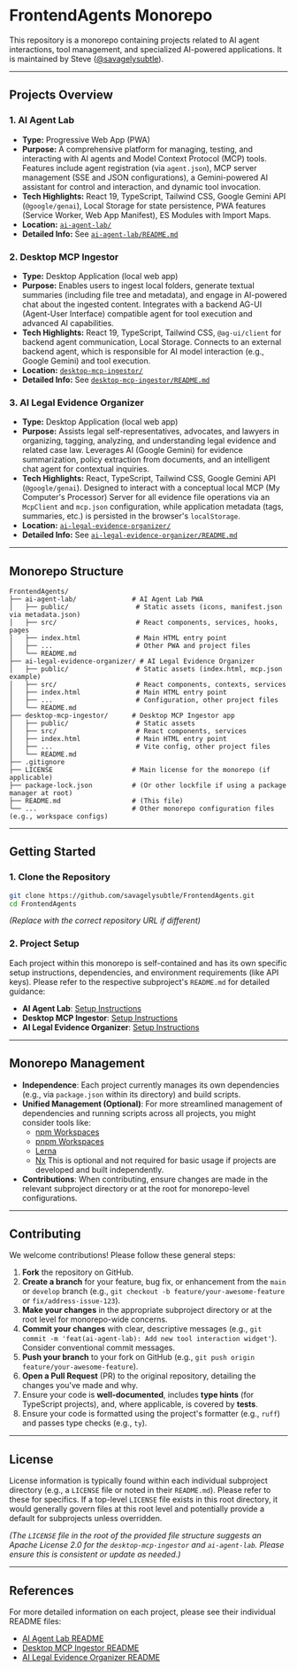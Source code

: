 # FrontendAgents Monorepo

This repository is a monorepo containing projects related to AI agent interactions, tool management, and specialized AI-powered applications. It is maintained by Steve ([@savagelysubtle](https://github.com/savagelysubtle)).

---

## Projects Overview

### 1. AI Agent Lab
- **Type:** Progressive Web App (PWA)
- **Purpose:** A comprehensive platform for managing, testing, and interacting with AI agents and Model Context Protocol (MCP) tools. Features include agent registration (via `agent.json`), MCP server management (SSE and JSON configurations), a Gemini-powered AI assistant for control and interaction, and dynamic tool invocation.
- **Tech Highlights:** React 19, TypeScript, Tailwind CSS, Google Gemini API (`@google/genai`), Local Storage for state persistence, PWA features (Service Worker, Web App Manifest), ES Modules with Import Maps.
- **Location:** [`ai-agent-lab/`](./ai-agent-lab/)
- **Detailed Info:** See [`ai-agent-lab/README.md`](./ai-agent-lab/README.md)

### 2. Desktop MCP Ingestor
- **Type:** Desktop Application (local web app)
- **Purpose:** Enables users to ingest local folders, generate textual summaries (including file tree and metadata), and engage in AI-powered chat about the ingested content. Integrates with a backend AG-UI (Agent-User Interface) compatible agent for tool execution and advanced AI capabilities.
- **Tech Highlights:** React 19, TypeScript, Tailwind CSS, `@ag-ui/client` for backend agent communication, Local Storage. Connects to an external backend agent, which is responsible for AI model interaction (e.g., Google Gemini) and tool execution.
- **Location:** [`desktop-mcp-ingestor/`](./desktop-mcp-ingestor/)
- **Detailed Info:** See [`desktop-mcp-ingestor/README.md`](./desktop-mcp-ingestor/README.md)

### 3. AI Legal Evidence Organizer
- **Type:** Desktop Application (local web app)
- **Purpose:** Assists legal self-representatives, advocates, and lawyers in organizing, tagging, analyzing, and understanding legal evidence and related case law. Leverages AI (Google Gemini) for evidence summarization, policy extraction from documents, and an intelligent chat agent for contextual inquiries.
- **Tech Highlights:** React, TypeScript, Tailwind CSS, Google Gemini API (`@google/genai`). Designed to interact with a conceptual local MCP (My Computer's Processor) Server for all evidence file operations via an `McpClient` and `mcp.json` configuration, while application metadata (tags, summaries, etc.) is persisted in the browser's `localStorage`.
- **Location:** [`ai-legal-evidence-organizer/`](./ai-legal-evidence-organizer/)
- **Detailed Info:** See [`ai-legal-evidence-organizer/README.md`](./ai-legal-evidence-organizer/README.md)

---

## Monorepo Structure

```
FrontendAgents/
├── ai-agent-lab/              # AI Agent Lab PWA
│   ├── public/                 # Static assets (icons, manifest.json via metadata.json)
│   ├── src/                    # React components, services, hooks, pages
│   ├── index.html              # Main HTML entry point
│   ├── ...                     # Other PWA and project files
│   └── README.md
├── ai-legal-evidence-organizer/ # AI Legal Evidence Organizer
│   ├── public/                 # Static assets (index.html, mcp.json example)
│   ├── src/                    # React components, contexts, services
│   ├── index.html              # Main HTML entry point
│   ├── ...                     # Configuration, other project files
│   └── README.md
├── desktop-mcp-ingestor/      # Desktop MCP Ingestor app
│   ├── public/                 # Static assets
│   ├── src/                    # React components, services
│   ├── index.html              # Main HTML entry point
│   ├── ...                     # Vite config, other project files
│   └── README.md
├── .gitignore
├── LICENSE                    # Main license for the monorepo (if applicable)
├── package-lock.json          # (Or other lockfile if using a package manager at root)
├── README.md                  # (This file)
└── ...                        # Other monorepo configuration files (e.g., workspace configs)
```

---

## Getting Started

### 1. Clone the Repository

```bash
git clone https://github.com/savagelysubtle/FrontendAgents.git
cd FrontendAgents
```
*(Replace with the correct repository URL if different)*

### 2. Project Setup

Each project within this monorepo is self-contained and has its own specific setup instructions, dependencies, and environment requirements (like API keys). Please refer to the respective subproject's `README.md` for detailed guidance:

- **AI Agent Lab**: [Setup Instructions](./ai-agent-lab/README.md#getting-started)
- **Desktop MCP Ingestor**: [Setup Instructions](./desktop-mcp-ingestor/README.md#setup-and-running)
- **AI Legal Evidence Organizer**: [Setup Instructions](./ai-legal-evidence-organizer/README.md#setup--running)

---

## Monorepo Management

-   **Independence**: Each project currently manages its own dependencies (e.g., via `package.json` within its directory) and build scripts.
-   **Unified Management (Optional)**: For more streamlined management of dependencies and running scripts across all projects, you might consider tools like:
    *   [npm Workspaces](https://docs.npmjs.com/cli/using-npm/workspaces)
    *   [pnpm Workspaces](https://pnpm.io/workspaces)
    *   [Lerna](https://lerna.js.org/)
    *   [Nx](https://nx.dev/)
    This is optional and not required for basic usage if projects are developed and built independently.
-   **Contributions**: When contributing, ensure changes are made in the relevant subproject directory or at the root for monorepo-level configurations.

---

## Contributing

We welcome contributions! Please follow these general steps:

1.  **Fork** the repository on GitHub.
2.  **Create a branch** for your feature, bug fix, or enhancement from the `main` or `develop` branch (e.g., `git checkout -b feature/your-awesome-feature` or `fix/address-issue-123`).
3.  **Make your changes** in the appropriate subproject directory or at the root level for monorepo-wide concerns.
4.  **Commit your changes** with clear, descriptive messages (e.g., `git commit -m 'feat(ai-agent-lab): Add new tool interaction widget'`). Consider conventional commit messages.
5.  **Push your branch** to your fork on GitHub (e.g., `git push origin feature/your-awesome-feature`).
6.  **Open a Pull Request** (PR) to the original repository, detailing the changes you've made and why.
7.  Ensure your code is **well-documented**, includes **type hints** (for TypeScript projects), and, where applicable, is covered by **tests**.
8.  Ensure your code is formatted using the project's formatter (e.g., `ruff`) and passes type checks (e.g., `ty`).

---

## License

License information is typically found within each individual subproject directory (e.g., a `LICENSE` file or noted in their `README.md`). Please refer to these for specifics. If a top-level `LICENSE` file exists in this root directory, it would generally govern files at this root level and potentially provide a default for subprojects unless overridden.

*(The `LICENSE` file in the root of the provided file structure suggests an Apache License 2.0 for the `desktop-mcp-ingestor` and `ai-agent-lab`. Please ensure this is consistent or update as needed.)*

---

## References

For more detailed information on each project, please see their individual README files:

-   [AI Agent Lab README](./ai-agent-lab/README.md)
-   [Desktop MCP Ingestor README](./desktop-mcp-ingestor/README.md)
-   [AI Legal Evidence Organizer README](./ai-legal-evidence-organizer/README.md)
